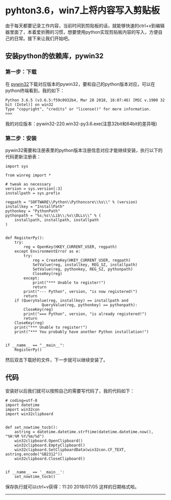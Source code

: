 # pyhton3.6，win7上将内容写入剪贴板

由于每天都要记录工作内容，当前时间到剪贴板的话，就能够快速的ctrl+v到编辑器里面了，本着爱折腾的习惯，想要使用python实现剪贴板内容的写入，方便自己的日常。接下来让我们开始吧。

## 安装python的依赖库，pywin32
### 第一步：下载
在 [pywin32](https://sourceforge.net/projects/pywin32/files/pywin32/Build%20220/)下载对应版本的pywin32，要和自己的python版本对应，可以在python终端看到，我的如下：
```
Python 3.6.5 (v3.6.5:f59c0932b4, Mar 28 2018, 16:07:46) [MSC v.1900 32 bit (Intel)] on win32
Type "copyright", "credits" or "license()" for more information.
>>> 
```
我的对应版本：pywin32-220.win32-py3.6.exe(注意32bit和64bit的差异哦)
### 第二步：安装
pywin32需要和注册表里的python版本注册信息对应才能继续安装，执行以下的代码更新注册表：
```python3
import sys

from winreg import *

# tweak as necessary
version = sys.version[:3]
installpath = sys.prefix

regpath = "SOFTWARE\\Python\\Pythoncore\\%s\\" % (version)
installkey = "InstallPath"
pythonkey = "PythonPath"
pythonpath = "%s;%s\\Lib\\;%s\\DLLs\\" % (
    installpath, installpath, installpath
)


def RegisterPy():
    try:
        reg = OpenKey(HKEY_CURRENT_USER, regpath)
    except EnvironmentError as e:
        try:
            reg = CreateKey(HKEY_CURRENT_USER, regpath)
            SetValue(reg, installkey, REG_SZ, installpath)
            SetValue(reg, pythonkey, REG_SZ, pythonpath)
            CloseKey(reg)
        except:
            print("*** Unable to register!")
            return
        print("--- Python", version, "is now registered!")
        return
    if (QueryValue(reg, installkey) == installpath and
                QueryValue(reg, pythonkey) == pythonpath):
        CloseKey(reg)
        print("=== Python", version, "is already registered!")
        return
    CloseKey(reg)
    print("*** Unable to register!")
    print("*** You probably have another Python installation!")


if __name__ == "__main__":
    RegisterPy()
```
然后双击下载好的文件，下一步就可以继续安装了。
## 代码
安装好以后我们就可以按照自己的需要写代码了，我的代码如下：
```python3
# coding=utf-8
import datetime
import win32con
import win32clipboard


def set_nowtime_tocb():
    astring = datetime.datetime.strftime(datetime.datetime.now(), "%H:%M %Y/%m/%d")
    win32clipboard.OpenClipboard()
    win32clipboard.EmptyClipboard()
    win32clipboard.SetClipboardData(win32con.CF_TEXT, astring.encode("GB2312"))
    win32clipboard.CloseClipboard()


if __name__ == '__main__':
    set_nowtime_tocb()

```
保存执行就可以ctrl+v获得：11:20 2018/07/05 这样的日期格式啦。

---
 
